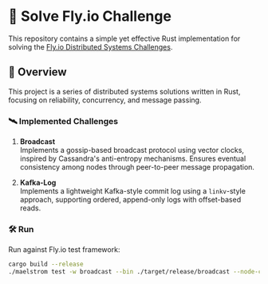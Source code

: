 # 🦀 Solve Fly.io Challenge

This repository contains a simple yet effective Rust implementation for solving the [Fly.io Distributed Systems Challenges](https://fly.io/dist-sys/).

## 🚀 Overview

This project is a series of distributed systems solutions written in Rust, focusing on reliability, concurrency, and message passing.

### 🛰️ Implemented Challenges

1. **Broadcast**  
   Implements a gossip-based broadcast protocol using vector clocks, inspired by Cassandra's anti-entropy mechanisms. Ensures eventual consistency among nodes through peer-to-peer message propagation.

2. **Kafka-Log**  
   Implements a lightweight Kafka-style commit log using a `linkv`-style approach, supporting ordered, append-only logs with offset-based reads.


### 🛠️ Run

Run against Fly.io test framework:
```bash
cargo build --release
./maelstrom test -w broadcast --bin ./target/release/broadcast --node-count 25 --time-limit 20 --rate 100 --nemesis partition --latency 100
```
